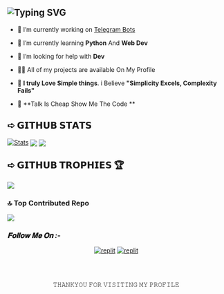 ## ![Typing SVG](https://readme-typing-svg.herokuapp.com/?lines=My+self+Mr.+Brutal)
</p>

- 🔭 I’m currently working on [Telegram Bots](https://telegram.dog/MrBrutal_bots)

- 🌱 I’m currently learning **Python** And **Web Dev**

- 🤝 I’m looking for help with **Dev**

- 👨‍💻 All of my projects are available On My Profile

- 📌 **I truly Love Simple things**. i Believe **"Simplicity Excels, Complexity Fails"**
  
- 🎀 **Talk Is Cheap Show Me The Code ** 

## ➪ 𝗚𝗜𝗧𝗛𝗨𝗕 𝗦𝗧𝗔𝗧𝗦
[![Stats](https://github-readme-stats.vercel.app/api?username=MrBrutalDev&hide=prs&count_public=true&show_icons=true&theme=algolia)](https://github.com/MrBrutalDev/github-readme-stats)
<img src="https://github-readme-streak-stats.herokuapp.com?user=MrBrutalDev&theme=tokyonight" align="center">
<img src="https://github-readme-stats.vercel.app/api/top-langs/?username=MrBrutalDev&layout=compact&theme=tokyonight" align="center">




## ➪ 𝗚𝗜𝗧𝗛𝗨𝗕 𝗧𝗥𝗢𝗣𝗛𝗜𝗘𝗦 🏆
![](https://github-profile-trophy.vercel.app/?username=MrBrutalDev&theme=tokyonight )


### 🔝 Top Contributed Repo
![](https://github-contributor-stats.vercel.app/api?username=MrBrutalDev&limit=5&theme=tokyonight&combine_all_yearly_contributions=true)


<h3><i>𝐅𝐨𝐥𝐥𝐨𝐰 𝐌𝐞 𝐎𝐧 :-</i></h3>
</p>
<p align="center">
<a href="https://www.telegram.dog/MrBrutal_bots"><img alt="replit" src="https://img.shields.io/badge/-Telegram-blue?style=for-the-badge&logo=telegram&logoColor=white"/></a>
<a href="https://youtube.com/"><img alt="replit" src="https://img.shields.io/badge/-youtube-red?style=for-the-badge&logo=youtube&logoColor=white"/></a>
</p>
<br>
<br>
<p align="center">
𝚃𝙷𝙰𝙽𝙺𝚈𝙾𝚄 𝙵𝙾𝚁 𝚅𝙸𝚂𝙸𝚃𝙸𝙽𝙶 𝙼𝚈 𝙿𝚁𝙾𝙵𝙸𝙻𝙴
</p>
